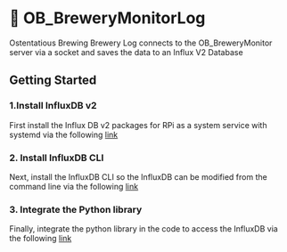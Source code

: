 # :beer: OB_BreweryMonitorLog

Ostentatious Brewing Brewery Log connects to the OB_BreweryMonitor server via a socket and saves the data to an Influx V2 Database

## Getting Started

### 1.Install InfluxDB v2
First install the Influx DB v2 packages for RPi as a system service with systemd via the following [link](https://docs.influxdata.com/influxdb/v2/install/?t=Linux#install-influxdb-as-a-service-with-systemd)

### 2. Install InfluxDB CLI

Next, install the InfluxDB CLI so the InfluxDB can be modified from the command line via the following [link](https://docs.influxdata.com/influxdb/v2/tools/influx-cli/)

### 3. Integrate the Python library
Finally, integrate the python library in the code to access the InfluxDB via the following [link](https://docs.influxdata.com/influxdb/v2/api-guide/client-libraries/python/#Copyright)
